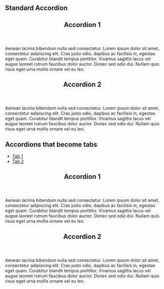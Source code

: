 <h2>Standard Accordion</h2>
<div class="silk-accordion">
    <section class="silk-accordion--section">
        <header class="silk-accordion--section-header">
            <h2 class="silk-accordion--section-label">Accordion 1</h2>
        </header>
        <div class="silk-accordion--section-content">
            <p>Aenean lacinia bibendum nulla sed consectetur. Lorem ipsum dolor sit amet, consectetur adipiscing elit. Cras justo odio, dapibus ac facilisis in, egestas eget quam. Curabitur blandit tempus porttitor. Vivamus sagittis lacus vel augue laoreet rutrum faucibus dolor auctor. Donec sed odio dui. Nullam quis risus eget urna mollis ornare vel eu leo.</p>
        </div>
    </section>
    <section class="silk-accordion--section">
        <header class="silk-accordion--section-header">
            <h2 class="silk-accordion--section-label">Accordion 2</h2>
        </header>
        <div class="silk-accordion--section-content">
            <p>Aenean lacinia bibendum nulla sed consectetur. Lorem ipsum dolor sit amet, consectetur adipiscing elit. Cras justo odio, dapibus ac facilisis in, egestas eget quam. Curabitur blandit tempus porttitor. Vivamus sagittis lacus vel augue laoreet rutrum faucibus dolor auctor. Donec sed odio dui. Nullam quis risus eget urna mollis ornare vel eu leo.</p>
        </div>
    </section>
</div>

<h2>Accordions that become tabs</h2>
<div class="silk-accordion silk-accordion--expand">
    <nav class="silk-accordion--nav">
        <ul class="silk-accordion--nav-list">
            <li><a href="#silk-accordion-1">Tab 1</a></li>
            <li><a href="#silk-accordion-2">Tab 2</a></li>
        </ul>
    </nav>
    <section class="silk-accordion--section" id="silk-accordion-1">
        <header class="silk-accordion--section-header">
            <h2 class="silk-accordion--section-label">Accordion 1</h2>
        </header>
        <div class="silk-accordion--section-content">
            <p>Aenean lacinia bibendum nulla sed consectetur. Lorem ipsum dolor sit amet, consectetur adipiscing elit. Cras justo odio, dapibus ac facilisis in, egestas eget quam. Curabitur blandit tempus porttitor. Vivamus sagittis lacus vel augue laoreet rutrum faucibus dolor auctor. Donec sed odio dui. Nullam quis risus eget urna mollis ornare vel eu leo.</p>
        </div>
    </section>
    <section class="silk-accordion--section" id="silk-accordion-2">
        <header class="silk-accordion--section-header">
            <h2 class="silk-accordion--section-label">Accordion 2</h2>
        </header>
        <div class="silk-accordion--section-content">
            <p>Aenean lacinia bibendum nulla sed consectetur. Lorem ipsum dolor sit amet, consectetur adipiscing elit. Cras justo odio, dapibus ac facilisis in, egestas eget quam. Curabitur blandit tempus porttitor. Vivamus sagittis lacus vel augue laoreet rutrum faucibus dolor auctor. Donec sed odio dui. Nullam quis risus eget urna mollis ornare vel eu leo.</p>
        </div>
    </section>
</div>
